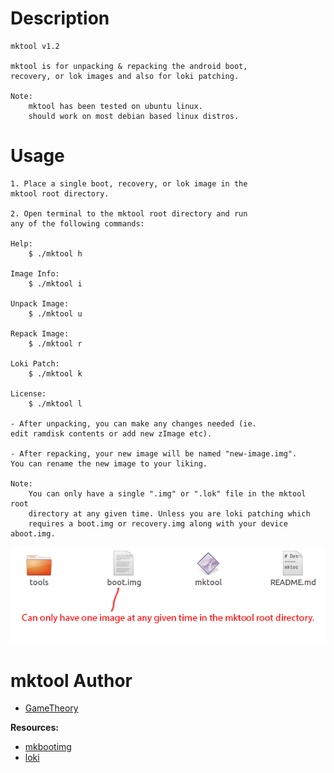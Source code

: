 # Description
~~~~
mktool v1.2

mktool is for unpacking & repacking the android boot,
recovery, or lok images and also for loki patching.

Note:
	mktool has been tested on ubuntu linux.
	should work on most debian based linux distros.
~~~~

# Usage
~~~~
1. Place a single boot, recovery, or lok image in the
mktool root directory.

2. Open terminal to the mktool root directory and run
any of the following commands:

Help:
	$ ./mktool h

Image Info:
	$ ./mktool i

Unpack Image:
	$ ./mktool u

Repack Image:
	$ ./mktool r

Loki Patch:
	$ ./mktool k

License:
	$ ./mktool l

- After unpacking, you can make any changes needed (ie.
edit ramdisk contents or add new zImage etc).

- After repacking, your new image will be named "new-image.img".
You can rename the new image to your liking.

Note:
	You can only have a single ".img" or ".lok" file in the mktool root
	directory at any given time. Unless you are loki patching which
	requires a boot.img or recovery.img along with your device aboot.img.
~~~~

![image](tools/rdir.png)

# mktool Author
- [GameTheory](https://github.com/GameTheory-)


**Resources:**
- [mkbootimg](https://github.com/GameTheory-/mkbootimg)
- [loki](https://github.com/GameTheory-/loki)
